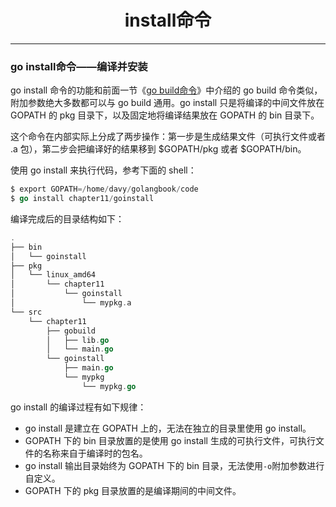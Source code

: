 <center><h1>install命令</h1></center>

---

### go install命令——编译并安装

go install 命令的功能和前面一节《[go build命令](zh-hans/13-编译与工具/01-build命令)》中介绍的 go build 命令类似，附加参数绝大多数都可以与 go build 通用。go install 只是将编译的中间文件放在 GOPATH 的 pkg 目录下，以及固定地将编译结果放在 GOPATH 的 bin 目录下。

这个命令在内部实际上分成了两步操作：第一步是生成结果文件（可执行文件或者 .a 包），第二步会把编译好的结果移到 $GOPATH/pkg 或者 $GOPATH/bin。

使用 go install 来执行代码，参考下面的 shell：

```go
$ export GOPATH=/home/davy/golangbook/code
$ go install chapter11/goinstall
```

编译完成后的目录结构如下：

```go
.
├── bin
│   └── goinstall
├── pkg
│   └── linux_amd64
│       └── chapter11
│           └── goinstall
│               └── mypkg.a
└── src
    └── chapter11
        ├── gobuild
        │   ├── lib.go
        │   └── main.go
        └── goinstall
            ├── main.go
            └── mypkg
                └── mypkg.go
```

go install 的编译过程有如下规律：

- go install 是建立在 GOPATH 上的，无法在独立的目录里使用 go install。
- GOPATH 下的 bin 目录放置的是使用 go install 生成的可执行文件，可执行文件的名称来自于编译时的包名。
- go install 输出目录始终为 GOPATH 下的 bin 目录，无法使用`-o`附加参数进行自定义。
- GOPATH 下的 pkg 目录放置的是编译期间的中间文件。

